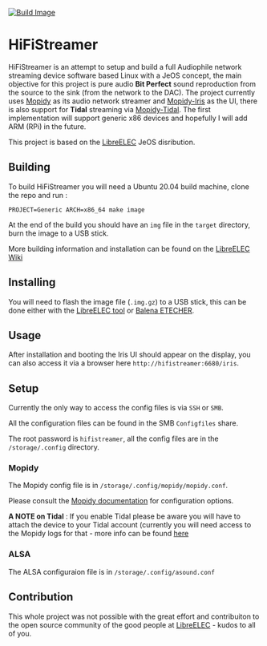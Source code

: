 [![Build Image](https://github.com/orenskl/HiFiStreamer/actions/workflows/makefile.yml/badge.svg)](https://github.com/orenskl/HiFiStreamer/actions/workflows/makefile.yml)

# HiFiStreamer

HiFiStreamer is an attempt to setup and build a full Audiophile network streaming device software based Linux with a JeOS concept, the main objective for this project is pure audio **Bit Perfect** sound reproduction from the source to the sink (from the network to the DAC). The project currently uses [Mopidy](https://mopidy.com) as its audio network streamer and [Mopidy-Iris](https://github.com/jaedb/Iris) as the UI, there is also support for **Tidal** streaming via [Mopidy-Tidal](https://github.com/tehkillerbee/mopidy-tidal). The first implementation will support generic x86 devices and hopefully I will add ARM (RPi) in the future. 

This project is based on the [LibreELEC](https://libreelec.tv) JeOS disribution.

## Building

To build HiFiStreamer you will need a Ubuntu 20.04 build machine, clone the repo and run :

`PROJECT=Generic ARCH=x86_64 make image`

At the end of the build you should have an `img` file in the `target` directory, burn the image to a USB stick.

More building information and installation can be found on the [LibreELEC Wiki](https://wiki.libreelec.tv)

## Installing

You will need to flash the image file (`.img.gz`) to a USB stick, this can be done either with the [LibreELEC tool](https://libreelec.tv/downloads/) or [Balena ETECHER](https://www.balena.io/etcher).

## Usage 

After installation and booting the Iris UI should appear on the display, you can also
access it via a browser here `http://hifistreamer:6680/iris`.

## Setup

Currently the only way to access the config files is via `SSH` or `SMB`.

All the configuration files can be found in the SMB `Configfiles` share.

The root password is `hifistreamer`, all the config files are in the `/storage/.config` directory.

### Mopidy

The Mopidy config file is in `/storage/.config/mopidy/mopidy.conf`.

Please consult the [Mopidy documentation](https://docs.mopidy.com/en/latest/) for configuration options.

**A NOTE on Tidal** : If you enable Tidal please be aware you will have to attach the device to your Tidal account (currently you will need access to the Mopidy logs for that - more info can be found [here](https://github.com/tehkillerbee/mopidy-tidal#plugin-configuration)

### ALSA

The ALSA configuraion file is in `/storage/.config/asound.conf`

## Contribution

This whole project was not possible with the great effort and contribuiton to the open source community of the good people at [LibreELEC](https://libreelec.tv) - kudos to all of you.

